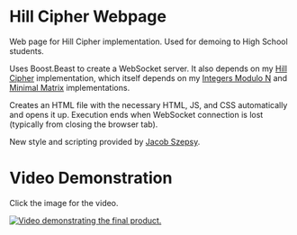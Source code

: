 # Hill Cipher Webpage

Web page for Hill Cipher implementation. Used for demoing to High School students.

Uses Boost.Beast to create a WebSocket server. It also depends on my [Hill Cipher](https://github.com/MathNerdGamer/hill-cipher) implementation, which itself depends on my [Integers Modulo N](https://github.com/MathNerdGamer/integers-modulo-n) and [Minimal Matrix](https://github.com/MathNerdGamer/minimal-matrix) implementations.

Creates an HTML file with the necessary HTML, JS, and CSS automatically and opens it up. Execution ends when WebSocket connection is lost (typically from closing the browser tab).

New style and scripting provided by [Jacob Szepsy](https://github.com/MathNerdGamer/Hill-Cipher-Webpage/commit/69a462d61dd70946c92c5f94a33bb96055dfcf3c).

# Video Demonstration

Click the image for the video.

[![Video demonstrating the final product.](https://img.youtube.com/vi/tCGSrl0eo-0/0.jpg)](https://www.youtube.com/watch?v=tCGSrl0eo-0)
